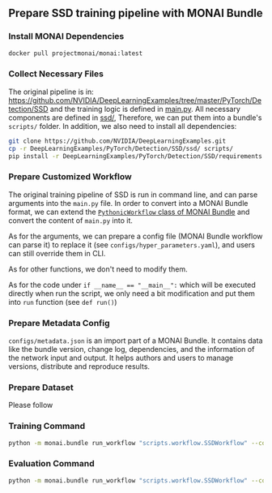 ## Prepare SSD training pipeline with MONAI Bundle

### Install MONAI Dependencies

```Bash
docker pull projectmonai/monai:latest
```

### Collect Necessary Files

The original pipeline is in: https://github.com/NVIDIA/DeepLearningExamples/tree/master/PyTorch/Detection/SSD and the training logic is defined in [main.py](https://github.com/NVIDIA/DeepLearningExamples/blob/master/PyTorch/Detection/SSD/main.py).
All necessary components are defined in [ssd/](https://github.com/NVIDIA/DeepLearningExamples/tree/master/PyTorch/Detection/SSD/ssd), Therefore, we can put them into a bundle's `scripts/` folder. In addition, we also need to install all dependencies:

```Bash
git clone https://github.com/NVIDIA/DeepLearningExamples.git
cp -r DeepLearningExamples/PyTorch/Detection/SSD/ssd/ scripts/
pip install -r DeepLearningExamples/PyTorch/Detection/SSD/requirements.txt
```

### Prepare Customized Workflow

The original training pipeline of SSD is run in command line, and can parse arguments into the `main.py` file.
In order to convert into a MONAI Bundle format, we can extend the [`PythonicWorkflow` class of MONAI Bundle](https://github.com/Project-MONAI/MONAI/blob/dev/monai/bundle/workflows.py) and convert the content of `main.py` into it.

As for the arguments, we can prepare a config file (MONAI Bundle workflow can parse it) to replace it (see `configs/hyper_parameters.yaml`), and users can still override them in CLI.

As for other functions, we don't need to modify them.

As for the code under `if __name__ == "__main__":` which will be executed directly when run the script, we only need a bit modification and put them into `run` function (see `def run()`)

### Prepare Metadata Config

`configs/metadata.json` is an import part of a MONAI Bundle. It contains data like the bundle version, change log, dependencies, and the information of the network input and output.
It helps authors and users to manage versions, distribute and reproduce results.

### Prepare Dataset

Please follow 

### Training Command

```Bash
python -m monai.bundle run_workflow "scripts.workflow.SSDWorkflow" --config_file configs/hyper_parameters.yaml --data <dataset to be trained> --save <folder to save weights> --json_summary <json file to save logs>
```

### Evaluation Command

```Bash
python -m monai.bundle run_workflow "scripts.workflow.SSDWorkflow" --config_file configs/hyper_parameters.yaml --data <dataset to be trained> --checkpoint <checkpoint path> --mode evaluation
```

